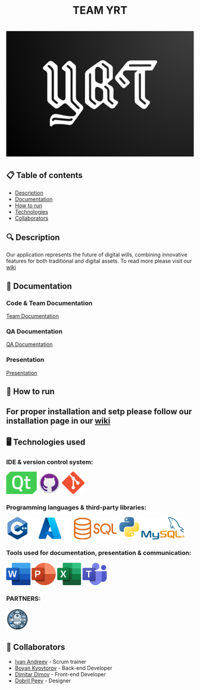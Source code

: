 <h1 align="center"> TEAM YRT <h1>

<div align="center"> <img src="resources/logo.png" alt="YRT" /> </div>

## 📋 Table of contents
  - [Description](#description)
  - [Documentation](#docs)
  - [How to run](#install)
  - [Technologies](#technologies)
  - [Collaborators](#collaborators)

## 🔍 Description <a name="description"></a>
<p> Our application represents the future of digital wills, combining innovative features for both traditional and digital assets. To read more please visit our <a href="https://github.com/IVAndreev21/YRT/wiki/Summary">wiki</a> </p>

## 📃 Documentation <a name="docs"></a>
### Code & Team Documentation

[Team Documentation](https://github.com/IVAndreev21/YRT/blob/main/Documents/YRT_Documentation.docx)

### QA Documentation
[QA Documentation](https://github.com/IVAndreev21/YRT/blob/main/Documents/YRT_QA_documentation.xlsx)
  

### Presentation
[Presentation](https://github.com/IVAndreev21/YRT/blob/main/Documents/YRT.pptx)

## 🚀 How to run <a name="install"></a>
## For proper installation and setp please follow our installation page in our <a href="https://github.com/IVAndreev21/YRT/wiki/How-to-download">wiki</a>  

## 🖥️ Technologies used <a name="technologies"></a>
### IDE & version control system:
<a href="https://www.qt.io/product/development-tools"><img src="resources/QT-logo.png" alt="qt creator" height="60"/></a> <a href="https://github.com/"><img src="resources/github-desktop-logo.png" alt="GitHub Icon" height="60"/></a> <a href="https://git-scm.com/"><img src="resources/git-icon.png" alt="Git" height="60"/></a>

### Programming languages & third-party libraries:
<a href="https://cplusplus.com/"><img src="resources/cpp-icon.png" alt="CPP Icon" height="60"/></a> <a href="https://azure.microsoft.com/en-us"><img src="resources/azure-icon.jpg" alt="Azure Icon" height="60"/></a> <a href=""><img src="resources/SQL-logo.png" alt="SQL" height="60"/></a> <a href="https:://python.org"><img src="resources/Python-logo.png" alt="premake Icon" height="60"/></a> <a href="https://www.mysql.com/"><img src="resources/Mysql-logo.png" alt="mysql" height="60"/></a>

### Tools used for documentation, presentation & communication:
<a href="https://www.microsoft.com/en-ww/microsoft-365/word?activetab=tabs%3afaqheaderregion3"><img src="resources/word-logo.png" alt="Word Icon" height="60"/></a> <a href="https://www.microsoft.com/en-ww/microsoft-365/powerpoint"><img src="resources/powerpoint-logo.png" alt="PowerPoint Icon" height="60"/></a> <a href="https://www.microsoft.com/en-ww/microsoft-365/excel"><img src="resources/excel-logo.png" alt="Excel Icon" height="60"/></a> <a href="https://www.microsoft.com/en-us/microsoft-teams/group-chat-software"><img src="resources/teams-logo.png" alt="Teams Icon" height="60"/></a>

### PARTNERS:
<a href=""><img src="resources/BankLogo.png" alt="PowerPoint Icon" height="60"/></a>


## 🧑 Collaborators <a name="collaborators"></a>
- [Ivan Andreev](https://github.com/IVAndreev21) - Scrum trainer 
- [Boyan Kyovtorov](https://github.com/BKKyovtorov21) - Back-end Developer
- [Dimitar Dimov](https://github.com/DRDimov21) - Front-end Developer
- [Dobril Peev](https://github.com/DDpeev21) - Designer
